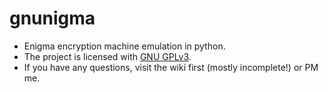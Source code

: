# gnunigma
* Enigma encryption machine emulation in python.
* The project is licensed with [GNU GPLv3](https://en.wikipedia.org/wiki/GNU_General_Public_License).
* If you have any questions, visit the wiki first (mostly incomplete!) or PM me.

